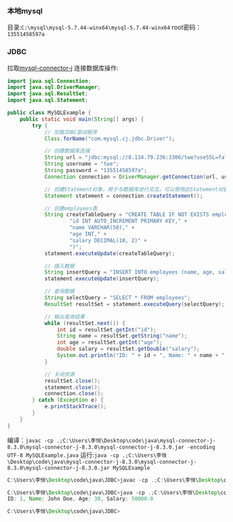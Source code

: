 ### 本地mysql
目录:`C:\mysql\mysql-5.7.44-winx64\mysql-5.7.44-winx64`
root密码：`13551458597a`

### JDBC

拉取[mysql-connector-j](https://downloads.mysql.com/archives/c-j/)
连接数据库操作:
```java
import java.sql.Connection;
import java.sql.DriverManager;
import java.sql.ResultSet;
import java.sql.Statement;

public class MySQLExample {
    public static void main(String[] args) {
        try {
            // 加载JDBC驱动程序
            Class.forName("com.mysql.cj.jdbc.Driver");

            // 创建数据库连接
            String url = "jdbc:mysql://8.134.79.236:3306/twe?useSSL=false&serverTimezone=UTC";
            String username = "twe";
            String password = "13551458597a";
            Connection connection = DriverManager.getConnection(url, username, password);

            // 创建Statement对象，用于与数据库进行交互。可以使用此Statement对象执行SQL语句，如插入数据到数据库表中
            Statement statement = connection.createStatement();

            // 创建employees表
            String createTableQuery = "CREATE TABLE IF NOT EXISTS employees (" +
                    "id INT AUTO_INCREMENT PRIMARY KEY," +
                    "name VARCHAR(50)," +
                    "age INT," +
                    "salary DECIMAL(10, 2)" +
                    ")";
            statement.executeUpdate(createTableQuery);

            // 插入数据
            String insertQuery = "INSERT INTO employees (name, age, salary) VALUES ('John Doe', 30, 50000.00)";
            statement.executeUpdate(insertQuery);

            // 查询数据
            String selectQuery = "SELECT * FROM employees";
            ResultSet resultSet = statement.executeQuery(selectQuery);

            // 输出查询结果
            while (resultSet.next()) {
                int id = resultSet.getInt("id");
                String name = resultSet.getString("name");
                int age = resultSet.getInt("age");
                double salary = resultSet.getDouble("salary");
                System.out.println("ID: " + id + ", Name: " + name + ", Age: " + age + ", Salary: " + salary);
            }

            // 关闭资源
            resultSet.close();
            statement.close();
            connection.close();
        } catch (Exception e) {
            e.printStackTrace();
        }
    }
}
```
编译：`javac -cp .;C:\Users\李恒\Desktop\code\java\mysql-connector-j-8.3.0\mysql-connector-j-8.3.0\mysql-connector-j-8.3.0.jar -encoding UTF-8 MySQLExample.java`
运行:`java -cp .;C:\Users\李恒\Desktop\code\java\mysql-connector-j-8.3.0\mysql-connector-j-8.3.0\mysql-connector-j-8.3.0.jar MySQLExample`

```java
C:\Users\李恒\Desktop\code\java\JDBC>javac -cp .;C:\Users\李恒\Desktop\code\java\mysql-connector-j-8.3.0\mysql-connector-j-8.3.0\mysql-connector-j-8.3.0.jar -encoding UTF-8 MySQLExample.java

C:\Users\李恒\Desktop\code\java\JDBC>java -cp .;C:\Users\李恒\Desktop\code\java\mysql-connector-j-8.3.0\mysql-connector-j-8.3.0\mysql-connector-j-8.3.0.jar MySQLExample
ID: 1, Name: John Doe, Age: 30, Salary: 50000.0

C:\Users\李恒\Desktop\code\java\JDBC>
```